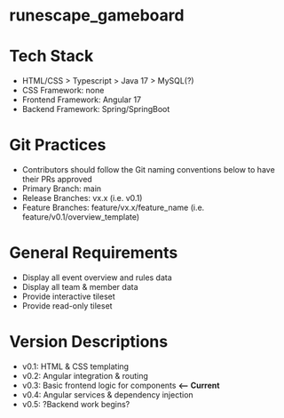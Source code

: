# runescape_gameboard

# Tech Stack
- HTML/CSS > Typescript > Java 17 > MySQL(?)
- CSS Framework: none
- Frontend Framework: Angular 17
- Backend Framework: Spring/SpringBoot

# Git Practices
- Contributors should follow the Git naming conventions below to have their PRs approved
- Primary Branch: main
- Release Branches: vx.x (i.e. v0.1)
- Feature Branches: feature/vx.x/feature_name (i.e. feature/v0.1/overview_template)

# General Requirements
- Display all event overview and rules data
- Display all team & member data
- Provide interactive tileset
- Provide read-only tileset

# Version Descriptions
- v0.1: HTML & CSS templating
- v0.2: Angular integration & routing
- v0.3: Basic frontend logic for components **<-- Current**
- v0.4: Angular services & dependency injection
- v0.5: ?Backend work begins?